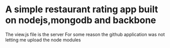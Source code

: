 # A simple restaurant rating app built on nodejs,mongodb and backbone

The view.js file is the server
For some reason the github application was not letting me upload the node modules
